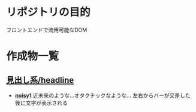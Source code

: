 # リポジトリの目的
フロントエンドで流用可能なDOM

# 作成物一覧

## [見出し系/headline](./headline/)

- **[noisy1](./headline/noisy1)**
近未来のような...オタクチックなような...
左右からバーが交差した後に文字が表示される
